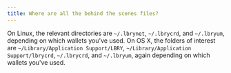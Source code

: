 ```yaml
---
title: Where are all the behind the scenes files?
---
```


On Linux, the relevant directories are `~/.lbrynet`, `~/.lbrycrd`, and `~/.lbryum`, depending on which wallets you've used. On OS X, the folders of interest are `~/Library/Application Support/LBRY`, `~/Library/Application Support/lbrycrd`, `~/.lbrycrd`, and `~/.lbryum`, again depending on which wallets you've used.
